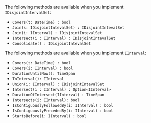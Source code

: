 The following methods are available when you implement `IDisjointIntervalSet`:

- `Covers(t: DateTime) : bool`
- `Join(s: IDisjointIntevalSet) : IDisjointIntevalSet`
- `Join(i: IInterval) : IDisjointIntevalSet`
- `Intersect(i : IInterval) : IDisjointIntevalSet`
- `Consolidate() : IDisjointIntevalSet`

The following methods are available when you implement `IInterval`:

- `Covers(t: DateTime) : bool`
- `Covers(i: IInterval) : bool`
- `DurationUntilNow(): TimeSpan`
- `ToInterval(): IInterval`
- `Union(i: IInterval) : IDisjointIntevalSet`
- `Intersect(i : IInterval) : Option<IInterval>`
- `DurationOfIntersect(IInterval) : TimeSpan`
- `Intersects(i: IInterval): bool`
- `IsContiguouslyFollowedBy(i: IInterval) : bool`
- `IsContiguouslyPrecededBy(i: IInterval) : bool`
- `StartsBefore(i: IInterval) : bool`
